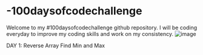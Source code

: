 # -100daysofcodechallenge
Welcome to my #100daysofcodechallenge github repository. I will be coding everyday to improve my coding skills and work on my consistency.
![image](https://github.com/Rishita1916/-100daysofcodechallenge/assets/121356449/b8d73277-3ac5-4577-a077-bf47ee06d177)

DAY 1: Reverse Array
       Find Min and Max
